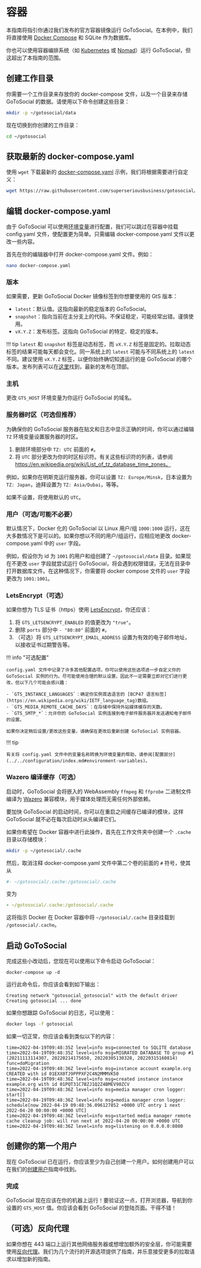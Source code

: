 # 容器

本指南将指引你通过我们发布的官方容器镜像运行 GoToSocial。在本例中，我们将直接使用 [Docker Compose](https://docs.docker.com/compose) 和 SQLite 作为数据库。

你也可以使用容器编排系统（如 [Kubernetes](https://kubernetes.io/) 或 [Nomad](https://www.nomadproject.io/)）运行 GoToSocial，但这超出了本指南的范围。

## 创建工作目录

你需要一个工作目录来存放你的 docker-compose 文件，以及一个目录来存储 GoToSocial 的数据。请使用以下命令创建这些目录：

```bash
mkdir -p ~/gotosocial/data
```

现在切换到你创建的工作目录：

```bash
cd ~/gotosocial
```

## 获取最新的 docker-compose.yaml

使用 `wget` 下载最新的 [docker-compose.yaml](https://raw.githubusercontent.com/superseriousbusiness/gotosocial/main/example/docker-compose/docker-compose.yaml) 示例，我们将根据需要进行自定义：

```bash
wget https://raw.githubusercontent.com/superseriousbusiness/gotosocial/main/example/docker-compose/docker-compose.yaml
```

## 编辑 docker-compose.yaml

由于 GoToSocial 可以使用[环境变量](../../configuration/index.md#环境变量)进行配置，我们可以跳过在容器中挂载 config.yaml 文件，使配置更为简单。只需编辑 docker-compose.yaml 文件以更改一些内容。

首先在你的编辑器中打开 docker-compose.yaml 文件。例如：

```bash
nano docker-compose.yaml
```

### 版本

如果需要，更新 GoToSocial Docker 镜像标签到你想要使用的 GtS 版本：

* `latest`：默认值。这指向最新的稳定版本的 GoToSocial。
* `snapshot`：指向当前在主分支上的代码。不保证稳定，可能经常出错。谨慎使用。
* `vX.Y.Z`：发布标签。这指向 GoToSocial 的特定、稳定的版本。

!!! tip
    `latest` 和 `snapshot` 标签是动态标签，而 `vX.Y.Z` 标签是固定的。拉取动态标签的结果可能每天都会变化。同一系统上的 `latest` 可能与不同系统上的 `latest` 不同。建议使用 `vX.Y.Z` 标签，以便你始终确切知道运行的是 GoToSocial 的哪个版本。发布列表可以在[这里](https://github.com/superseriousbusiness/gotosocial/releases)找到，最新的发布在顶部。

### 主机

更改 `GTS_HOST` 环境变量为你运行 GoToSocial 的域名。

### 服务器时区（可选但推荐）

为确保你的 GoToSocial 服务器在贴文和日志中显示正确的时间，你可以通过编辑 `TZ` 环境变量设置服务器的时区。

1. 删除环境部分中 `TZ: UTC` 前面的 `#`。
2. 将 `UTC` 部分更改为你的时区标识符。有关这些标识符的列表，请参阅 https://en.wikipedia.org/wiki/List_of_tz_database_time_zones。

例如，如果你在明斯克运行服务器，你可以设置 `TZ: Europe/Minsk`，日本设置为 `TZ: Japan`，迪拜设置为 `TZ: Asia/Dubai`，等等。

如果不设置，将使用默认的 `UTC`。

### 用户（可选/可能不必要）

默认情况下，Docker 化的 GoToSocial 以 Linux 用户/组 `1000:1000` 运行，这在大多数情况下是可以的。如果你想以不同的用户/组运行，应相应地更改 docker-compose.yaml 中的 `user` 字段。

例如，假设你为 id 为 `1001` 的用户和组创建了 `~/gotosocial/data` 目录。如果现在不更改 `user` 字段就尝试运行 GoToSocial，将会遇到权限错误，无法在目录中打开数据库文件。在这种情况下，你需要将 docker compose 文件的 `user` 字段更改为 `1001:1001`。

### LetsEncrypt（可选）

如果你想为 TLS 证书（https）使用 [LetsEncrypt](../../configuration/tls.md)，你还应该：

1. 将 `GTS_LETSENCRYPT_ENABLED` 的值更改为 `"true"`。
2. 删除 `ports` 部分中 `- "80:80"` 前面的 `#`。
3. （可选）将 `GTS_LETSENCRYPT_EMAIL_ADDRESS` 设置为有效的电子邮件地址，以接收证书过期警告等。

!!! info "可选配置"
    
    config.yaml 文件中记录了许多其他配置选项，你可以使用这些选项进一步自定义你的 GoToSocial 实例的行为。尽可能使用合理的默认设置，因此不一定需要立即对它们进行更改，但以下几个可能会感兴趣：
    
    - `GTS_INSTANCE_LANGUAGES`：确定你实例首选语言的 [BCP47 语言标签](https://en.wikipedia.org/wiki/IETF_language_tag)数组。
    - `GTS_MEDIA_REMOTE_CACHE_DAYS`：在存储中保持外站媒体缓存的天数。
    - `GTS_SMTP_*`：允许你的 GoToSocial 实例连接到电子邮件服务器并发送通知电子邮件的设置。

    如果你决定稍后设置/更改这些变量，请确保在更改后重新创建 GoToSocial 实例容器。
    

!!! tip
    
    有关将 config.yaml 文件中的变量名称转换为环境变量的帮助，请参阅[配置部分](../../configuration/index.md#environment-variables)。

### Wazero 编译缓存（可选）

启动时，GoToSocial 会将嵌入的 WebAssembly `ffmpeg` 和 `ffprobe` 二进制文件编译为 [Wazero](https://wazero.io/) 兼容模块，用于媒体处理而无需任何外部依赖。

要加快 GoToSocial 的启动时间，你可以在重启之间缓存已编译的模块，这样 GoToSocial 就不必在每次启动时从头编译它们。

如果你希望在 Docker 容器中进行此操作，首先在工作文件夹中创建一个 `.cache` 目录以存储模块：

```bash
mkdir -p ~/gotosocial/.cache
```

然后，取消注释 docker-compose.yaml 文件中第二个卷的前面的 `#` 符号，使其从

```yaml
#- ~/gotosocial/.cache:/gotosocial/.cache
```

变为

```yaml
- ~/gotosocial/.cache:/gotosocial/.cache
```

这将指示 Docker 在 Docker 容器中将 `~/gotosocial/.cache` 目录挂载到 `/gotosocial/.cache`。

## 启动 GoToSocial

完成这些小改动后，您现在可以使用以下命令启动 GoToSocial：

```shell
docker-compose up -d
```

运行此命令后，你应该会看到如下输出：

```text
Creating network "gotosocial_gotosocial" with the default driver
Creating gotosocial ... done
```

如果你想跟踪 GoToSocial 的日志，可以使用：

```bash
docker logs -f gotosocial
```

如果一切正常，你应该会看到类似以下的内容：

```text
time=2022-04-19T09:48:35Z level=info msg=connected to SQLITE database
time=2022-04-19T09:48:35Z level=info msg=MIGRATED DATABASE TO group #1 (20211113114307, 20220214175650, 20220305130328, 20220315160814) func=doMigration
time=2022-04-19T09:48:36Z level=info msg=instance account example.org CREATED with id 01EXX0TJ9PPPXF2C4N2MMMVK50
time=2022-04-19T09:48:36Z level=info msg=created instance instance example.org with id 01PQT31C7BZJ1Q2Z4BMEV90ZCV
time=2022-04-19T09:48:36Z level=info msg=media manager cron logger: start[]
time=2022-04-19T09:48:36Z level=info msg=media manager cron logger: schedule[now 2022-04-19 09:48:36.096127852 +0000 UTC entry 1 next 2022-04-20 00:00:00 +0000 UTC]
time=2022-04-19T09:48:36Z level=info msg=started media manager remote cache cleanup job: will run next at 2022-04-20 00:00:00 +0000 UTC
time=2022-04-19T09:48:36Z level=info msg=listening on 0.0.0.0:8080
```

## 创建你的第一个用户

现在 GoToSocial 已在运行，你应该至少为自己创建一个用户。如何创建用户可以在我们的[创建用户](../user_creation.md)指南中找到。

### 完成

GoToSocial 现在应该在你的机器上运行！要验证这一点，打开浏览器，导航到你设置的 `GTS_HOST` 值。你应该会看到 GoToSocial 的登陆页面。干得不错！

## （可选）反向代理

如果你想在 443 端口上运行其他网络服务器或想增加额外的安全层，你可能需要使用[反向代理](../reverse_proxy/index.md)。我们为几个流行的开源选项提供了指南，并乐意接受更多的拉取请求以增加新的指南。
